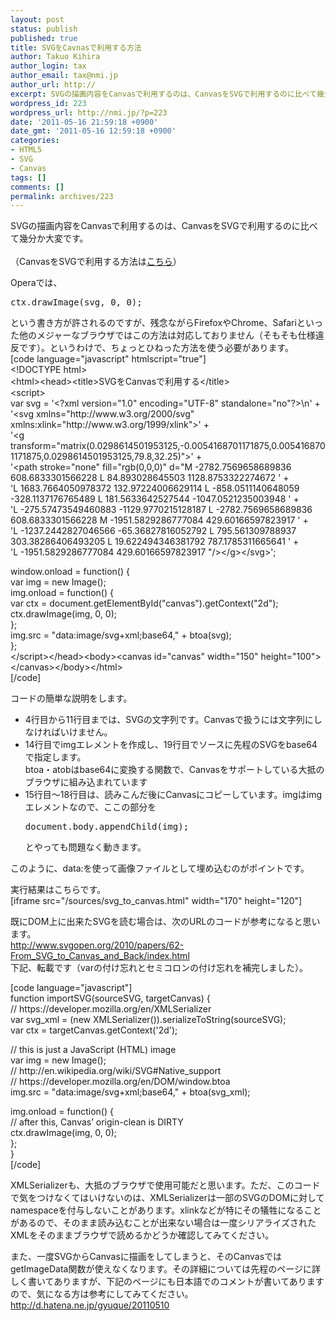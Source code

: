 ```yaml
---
layout: post
status: publish
published: true
title: SVGをCavnasで利用する方法
author: Takuo Kihira
author_login: tax
author_email: tax@nmi.jp
author_url: http://
excerpt: SVGの描画内容をCanvasで利用するのは、CanvasをSVGで利用するのに比べて幾分か大変です。<br />
wordpress_id: 223
wordpress_url: http://nmi.jp/?p=223
date: '2011-05-16 21:59:18 +0900'
date_gmt: '2011-05-16 12:59:18 +0900'
categories:
- HTML5
- SVG
- Canvas
tags: []
comments: []
permalink: archives/223
---
```

<p>SVGの描画内容をCanvasで利用するのは、CanvasをSVGで利用するのに比べて幾分か大変です。<br />
<a id="more"></a><a id="more-223"></a><br />
（CanvasをSVGで利用する方法は<a href="http://nmi.jp/archives/216">こちら</a>）</p>
<p>Operaでは、
<pre>ctx.drawImage(svg, 0, 0);</pre>
<p>という書き方が許されるのですが、残念ながらFirefoxやChrome、Safariといった他のメジャーなブラウザではこの方法は対応しておりません（そもそも仕様違反です）。というわけで、ちょっとひねった方法を使う必要があります。<br />
[code language="javascript" htmlscript="true"]<br />
&lt;!DOCTYPE html&gt;<br />
&lt;html&gt;&lt;head&gt;&lt;title&gt;SVGをCanvasで利用する&lt;/title&gt;<br />
&lt;script&gt;<br />
var svg = '&lt;?xml version=&quot;1.0&quot; encoding=&quot;UTF-8&quot; standalone=&quot;no&quot;?&gt;\n' +<br />
			'&lt;svg xmlns=&quot;http://www.w3.org/2000/svg&quot; xmlns:xlink=&quot;http://www.w3.org/1999/xlink&quot;&gt;' +<br />
			'&lt;g transform=&quot;matrix(0.0298614501953125,-0.0054168701171875,0.0054168701171875,0.0298614501953125,79.8,32.25)&quot;&gt;' +<br />
			'&lt;path stroke=&quot;none&quot; fill=&quot;rgb(0,0,0)&quot; d=&quot;M -2782.7569658689836 608.6833301566228 L 84.893028645503 1128.8753322274672 ' +<br />
			'L 1683.7664050978372 132.97224006629114 L -858.0511140648059 -328.1137176765489 L 181.5633642527544 -1047.0521235003948 ' +<br />
			'L -275.57473549460883 -1129.9770215128187 L -2782.7569658689836 608.6833301566228 M -1951.5829286777084 429.60166597823917 ' +<br />
			'L -1237.2442827046566 -65.36827816052792 L 795.561309788937 303.38286406493205 L 19.622494346381792 787.1785311665641 ' +<br />
			'L -1951.5829286777084 429.60166597823917 &quot;/&gt;&lt;/g&gt;&lt;/svg&gt;';</p>
<p>window.onload = function() {<br />
	var img = new Image();<br />
	img.onload = function() {<br />
		var ctx = document.getElementById(&quot;canvas&quot;).getContext(&quot;2d&quot;);<br />
		ctx.drawImage(img, 0, 0);<br />
	};<br />
	img.src = &quot;data:image/svg+xml;base64,&quot; + btoa(svg);<br />
};<br />
&lt;/script&gt;&lt;/head&gt;&lt;body&gt;&lt;canvas id=&quot;canvas&quot; width=&quot;150&quot; height=&quot;100&quot;&gt;&lt;/canvas&gt;&lt;/body&gt;&lt;/html&gt;<br />
[/code]</p>
<p>コードの簡単な説明をします。</p>
<ul>
<li>4行目から11行目までは、SVGの文字列です。Canvasで扱うには文字列にしなければいけません。</li>
<li>14行目でimgエレメントを作成し、19行目でソースに先程のSVGをbase64で指定します。<br />
btoa・atobはbase64に変換する関数で、Canvasをサポートしている大抵のブラウザに組み込まれています</li>
<li>15行目～18行目は、読みこんだ後にCanvasにコピーしています。imgはimgエレメントなので、ここの部分を
<pre>document.body.appendChild(img);</pre>
<p>とやっても問題なく動きます。</li>
</ul>
<p>このように、data:を使って画像ファイルとして埋め込むのがポイントです。</p>
<p>実行結果はこちらです。<br />
[iframe src="/sources/svg_to_canvas.html" width="170" height="120"]</p>
<p>既にDOM上に出来たSVGを読む場合は、次のURLのコードが参考になると思います。<br />
<a href="http://www.svgopen.org/2010/papers/62-From_SVG_to_Canvas_and_Back/index.html">http://www.svgopen.org/2010/papers/62-From_SVG_to_Canvas_and_Back/index.html</a><br />
下記、転載です（varの付け忘れとセミコロンの付け忘れを補完しました）。</p>
<p>[code language="javascript"]<br />
function importSVG(sourceSVG, targetCanvas) {<br />
    // https://developer.mozilla.org/en/XMLSerializer<br />
    var svg_xml = (new XMLSerializer()).serializeToString(sourceSVG);<br />
    var ctx = targetCanvas.getContext('2d');</p>
<p>    // this is just a JavaScript (HTML) image<br />
    var img = new Image();<br />
    // http://en.wikipedia.org/wiki/SVG#Native_support<br />
    // https://developer.mozilla.org/en/DOM/window.btoa<br />
    img.src = &quot;data:image/svg+xml;base64,&quot; + btoa(svg_xml);</p>
<p>    img.onload = function() {<br />
        // after this, Canvas’ origin-clean is DIRTY<br />
        ctx.drawImage(img, 0, 0);<br />
    };<br />
}<br />
[/code]</p>
<p>XMLSerializerも、大抵のブラウザで使用可能だと思います。ただ、このコードで気をつけなくてはいけないのは、XMLSerializerは一部のSVGのDOMに対してnamespaceを付与しないことがあります。xlinkなどが特にその犠牲になることがあるので、そのまま読み込むことが出来ない場合は一度シリアライズされたXMLをそのままブラウザで読めるかどうか確認してみてください。</p>
<p>また、一度SVGからCanvasに描画をしてしまうと、そのCanvasではgetImageData関数が使えなくなります。その詳細については先程のページに詳しく書いてありますが、下記のページにも日本語でのコメントが書いてありますので、気になる方は参考にしてみてください。<br />
<a href="http://d.hatena.ne.jp/gyuque/20110510">http://d.hatena.ne.jp/gyuque/20110510</a></p>
